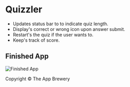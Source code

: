 # Quizzler
- Updates status bar to to indicate quiz length.
- Display's correct or wrong icon upon answer submit.
- Restart's the quiz if the user wants to.
- Keep's track of score.

## Finished App
![Finished App](https://github.com/londonappbrewery/Images/blob/master/Quizzler.gif)
        

Copyright © The App Brewery
